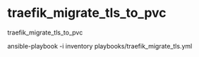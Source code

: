 # traefik_migrate_tls_to_pvc
traefik_migrate_tls_to_pvc


ansible-playbook -i inventory playbooks/traefik_migrate_tls.yml

